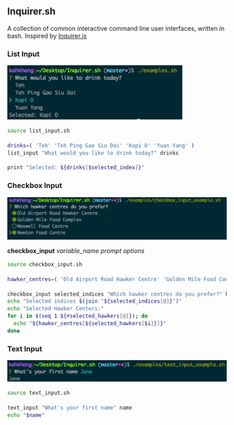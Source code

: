 ## Inquirer.sh

A collection of common interactive command line user interfaces, written in bash. Inspired by [Inquirer.js](https://github.com/SBoudrias/Inquirer.js)

### List Input
![List Input Example](screenshots/list_input.png "List Input Example")

```sh
source list_input.sh

drinks=( 'Teh' 'Teh Ping Gao Siu Dai' 'Kopi O' 'Yuan Yang' )
list_input "What would you like to drink today?" drinks

print "Selected: ${drinks[$selected_index]}"
```

### Checkbox Input
![Checkbox Input Example](screenshots/checkbox_input.png "Checkbox Input Example")

**checkbox_input** *variable_name* *prompt* *options*

```sh
source checkbox_input.sh

hawker_centres=( 'Old Airport Road Hawker Centre' 'Golden Mile Food Complex' 'Maxwell Food Centre' 'Newton Food Centre' )

checkbox_input selected_indices "Which hawker centres do you prefer?" hawker_centres
echo "Selected indices $(join "${selected_indices[@]}")"
echo "Selected Hawker Centers:"
for i in $(seq 1 ${#selected_hawkers[@]}); do
  echo "${hawker_centres[${selected_hawkers[$i]}]}"
done
```

### Text Input
![Text Input Example](screenshots/text_input.png "Text Input Example")

```sh
source text_input.sh

text_input "What's your first name" name
echo "$name"
```

